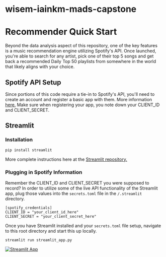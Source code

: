 # wisem-iainkm-mads-capstone







# Recommender Quick Start
Beyond the data analysis aspect of this repository, one of the key features is a music recommendation engine utilizing Spotify's API. Once launched, you're able to search for any artist, pick one of their top 5 songs and get back a recommended Daily Top 50 playlists from somewhere in the world that likely aligns with your choice.

## Spotify API Setup

Since portions of this code require a tie-in to Spotify's API, you'll need to create an account and register a basic app with them.
More information [here.](https://developer.spotify.com/documentation/general/guides/authorization/app-settings/)
Make sure when registering your app, you note down your CLIENT_ID and CLIENT_SECRET.

## Streamlit
### Installation
```
pip install streamlit
```

More complete instructions here at the [Streamlit repository.](https://github.com/streamlit/streamlit)

### Plugging in Spotify Information
Remember the CLIENT_ID and CLIENT_SECRET you were supposed to record? In order to utilize some of the live API functionality of the Streamlit app, plug those values into the ```secrets.toml``` file in the ```/.streamlit``` directory.
```
[spotify_credentials]
CLIENT_ID = "your_client_id_here"
CLIENT_SECRET = "your_client_secret_here"
```

Once you have Streamlit installed and your ```secrets.toml``` file setup, navigate to this root directory and start this up locally.
```
streamlit run streamlit_app.py
```





[![Streamlit App](https://static.streamlit.io/badges/streamlit_badge_black_white.svg)](https://share.streamlit.io/wiseami/wisem-iainkm-mads-capstone/main/)